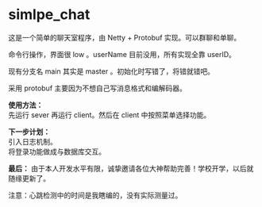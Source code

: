 # simlpe_chat
这是一个简单的聊天室程序，由 Netty + Protobuf 实现。可以群聊和单聊。

命令行操作，界面很 low 。userName 目前没用，所有实现全靠 userID。

现有分支名 main 其实是 master 。初始化时写错了，将错就错吧。

采用 protobuf 主要因为不想自己写消息格式和编解码器。

**使用方法：**     
先运行 sever 再运行 client。然后在 client 中按照菜单选择功能。

**下一步计划：**     
引入日志机制。     
将登录功能做成与数据库交互。     

**最后：** 由于本人开发水平有限，诚挚邀请各位大神帮助完善！学校开学，以后就随缘更新了。

注意：心跳检测中的时间是我瞎编的，没有实际测量过。
